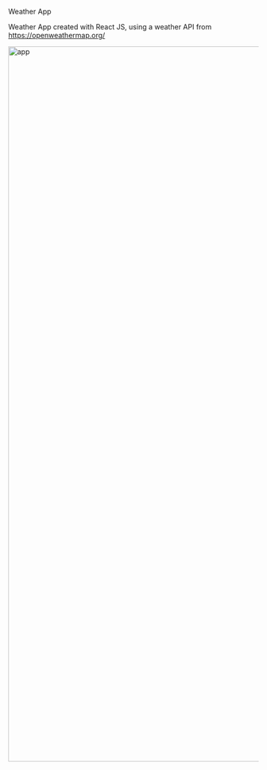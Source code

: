 Weather App

Weather App created with React JS, using a weather API from https://openweathermap.org/

<img width="1440" alt="app" src="https://user-images.githubusercontent.com/31707836/46562591-c5a9f900-c8ca-11e8-895d-d2a3978775bd.png">
